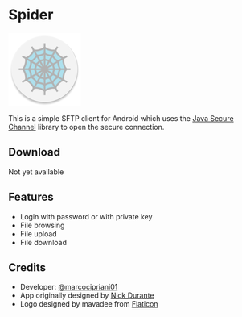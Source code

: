 # Spider
![](app/src/main/res/mipmap-xxhdpi/app_icon.png)

This is a simple SFTP client for Android which uses the [Java Secure Channel](http://www.jcraft.com/jsch/) library to open the secure connection.

## Download

Not yet available

## Features

- Login with password or with private key
- File browsing
- File upload
- File download

## Credits

- Developer: [@marcocipriani01](https://github.com/marcocipriani01)
- App originally designed by [Nick Durante](https://github.com/nickdurante)
- Logo designed by mavadee from [Flaticon](https://www.flaticon.com/)
